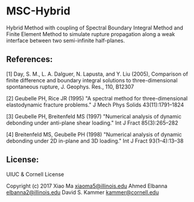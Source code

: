 # MSC-Hybrid
Hybrid Method with coupling of Spectral Boundary Integral Method and Finite Element Method to simulate rupture propagation along a weak interface between two semi-infinite half-planes.

## References:
[1] Day, S. M., L. A. Dalguer, N. Lapusta, and Y. Liu (2005), Comparison of finite difference and boundary integral solutions to three-dimensional spontaneous rupture, J. Geophys. Res., 110, B12307

[2] Geubelle PH, Rice JR (1995) "A spectral method for three-dimensional elastodynamic fracture problems." J Mech Phys Solids 43(11):1791–1824

[3] Geubelle PH, Breitenfeld MS (1997) "Numerical analysis of dynamic debonding under anti-plane shear loading." Int J Fract 85(3):265–282

[4] Breitenfeld MS, Geubelle PH (1998) "Numerical analysis of dynamic debonding under 2D in-plane and 3D loading." Int J Fract 93(1–4):13–38

## License:

UIUC & Cornell License

Copyright (c) 2017 Xiao Ma <xiaoma5@illinois.edu> 
                   Ahmed Elbanna <elbanna2@illinois.edu> 
                   David S. Kammer <kammer@cornell.edu>
